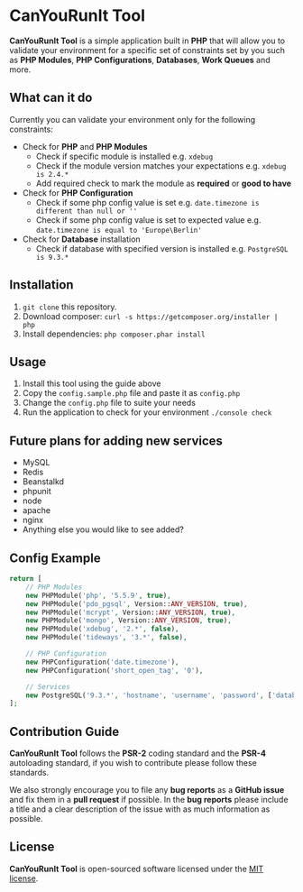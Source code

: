 # CanYouRunIt Tool

**CanYouRunIt Tool** is a simple application built in **PHP** that will allow you to validate your environment for a specific set of constraints set by you such as **PHP Modules**, **PHP Configurations**, **Databases**, **Work Queues** and more. 

## What can it do

Currently you can validate your environment only for the following constraints:

- Check for **PHP** and **PHP Modules**
  - Check if specific module is installed e.g. `xdebug`
  - Check if the module version matches your expectations e.g. `xdebug is 2.4.*`
  - Add required check to mark the module as **required** or **good to have**
- Check for **PHP Configuration**
  - Check if some php config value is set e.g. `date.timezone is different than null or ''`
  - Check if some php config value is set to expected value e.g. `date.timezone is equal to 'Europe\Berlin'`
- Check for **Database** installation
  - Check if database with specified version is installed e.g. `PostgreSQL is 9.3.*`

## Installation

 1. `git clone` this repository.
 2. Download composer: `curl -s https://getcomposer.org/installer | php`
 3. Install dependencies: `php composer.phar install`

## Usage

 1. Install this tool using the guide above
 2. Copy the `config.sample.php` file and paste it as `config.php`
 3. Change the `config.php` file to suite your needs
 4. Run the application to check for your environment `./console check`

## Future plans for adding new services

- MySQL
- Redis
- Beanstalkd
- phpunit
- node
- apache
- nginx
- Anything else you would like to see added?

## Config Example

```php
return [
    // PHP Modules
    new PHPModule('php', '5.5.9', true),
    new PHPModule('pdo_pgsql', Version::ANY_VERSION, true),
    new PHPModule('mcrypt', Version::ANY_VERSION, true),
    new PHPModule('mongo', Version::ANY_VERSION, true),
    new PHPModule('xdebug', '2.*', false),
    new PHPModule('tideways', '3.*', false),

    // PHP Configuration
    new PHPConfiguration('date.timezone'),
    new PHPConfiguration('short_open_tag', '0'),

    // Services
    new PostgreSQL('9.3.*', 'hostname', 'username', 'password', ['database1', 'database2', 'database3']),
];
```

## Contribution Guide

**CanYouRunIt Tool** follows the **PSR-2** coding standard and the **PSR-4** autoloading standard, if you wish to contribute please follow these standards.

We also strongly encourage you to file any **bug reports** as a **GitHub issue** and fix them in a **pull request** if possible. In the **bug reports** please include a title and a clear description of the issue with as much information as possible.

 
## License

**CanYouRunIt Tool** is open-sourced software licensed under the [MIT license](http://opensource.org/licenses/MIT). 
